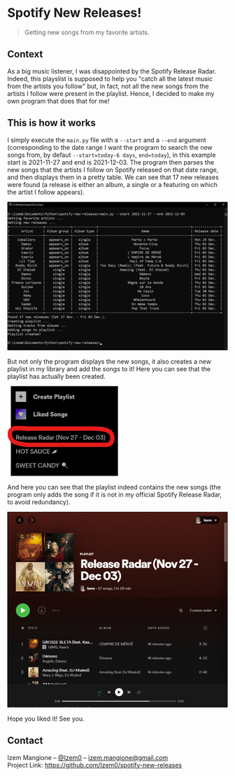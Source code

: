 # Spotify New Releases!
> Getting new songs from my favorite artists.

## Context
As a big music listener, I was disappointed by the Spotify Release Radar. Indeed, this playslist is supposed to help you
"catch all the latest music from the artists you follow" but, in fact, not all the new songs from
the artists I follow were present in the playlist. Hence, I decided to make my own program that
does that for me!

## This is how it works
I simply execute the `main.py` file with a `--start` and a `--end` argument (corresponding to the date range I want the
program to search the new songs from, by defaut `--start=today-6 days`, `end=today`), in this example start is 
2021-11-27 and end is 2021-12-03. The program then parses the new songs that the artists I follow on Spotify released on
that date range, and then displays them in a pretty table. We can see that 17 new releases were found (a release
is either an album, a single or a featuring on which the artist I follow appears).

![](screenshots/example.png)

But not only the program displays the new songs, it also creates a new playlist in my library and add the songs to it!
Here you can see that the playlist has actually been created.

![](screenshots/release_radar.png)

And here you can see that the playlist indeed contains the new songs (the program only adds the song if it is not in my
official Spotify Release Radar, to avoid redundancy).

![](screenshots/release_radar_full.png)

Hope you liked it! See you.

## Contact
Izem Mangione – [@Izem0](https://github.com/Izem0) – izem.mangione@gmail.com  
Project Link: https://github.com/Izem0/spotify-new-releases
